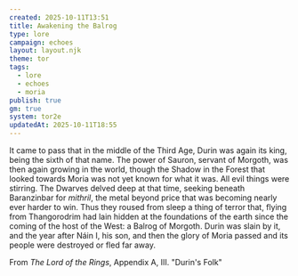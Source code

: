 ```yaml
---
created: 2025-10-11T13:51
title: Awakening the Balrog
type: lore
campaign: echoes
layout: layout.njk
theme: tor
tags:
  - lore
  - echoes
  - moria
publish: true
gm: true
system: tor2e
updatedAt: 2025-10-11T18:55
---
```

It came to pass that in the middle of the Third Age, Durin was again its king, being the sixth of that name. The power of Sauron, servant of Morgoth, was then again growing in the world, though the Shadow in the Forest that looked towards Moria was not yet known for what it was. All evil things were stirring. The Dwarves delved deep at that time, seeking beneath Baranzinbar for *mithril*, the metal beyond price that was becoming nearly ever harder to win. Thus they roused from sleep a thing of terror that, flying from Thangorodrim had lain hidden at the foundations of the earth since the coming of the host of the West: a Balrog of Morgoth. Durin was slain by it, and the year after Náin I, his son, and then the glory of Moria passed and its people were destroyed or fled far away.

From *The Lord of the Rings*, Appendix A, III. "Durin's Folk"